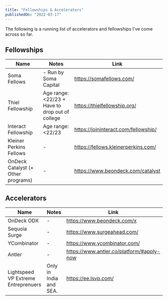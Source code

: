 ```yaml
---
title: "Fellowships & Accelerators"
publishedOn: "2022-03-17"
---
```


The following is a running list of accelerators and fellowships I've come across so far.

## Fellowships

| Name                               | Notes                                           | Link                                 |
| ---------------------------------- | ----------------------------------------------- | ------------------------------------ |
| Soma Fellows                       | - Run by Soma Capital                           | https://somafellows.com/             |
| Thiel Fellowship                   | Age range: <22/23 + Have to drop out of college | https://thielfellowship.org/         |
| Interact Fellowship                | Age range: <22/23                               | https://joininteract.com/fellowship/ |
| Kleiner Perkins Fellows            | -                                               | https://fellows.kleinerperkins.com/  |
| OnDeck Catalyst (+ Other programs) | -                                               | https://www.beondeck.com/catalyst    |

## Accelerators

| Name                                | Notes                  | Link                                      |
| ----------------------------------- | ---------------------- | ----------------------------------------- |
| OnDeck ODX                          | -                      | https://www.beondeck.com/x                |
| Sequoia Surge                       | -                      | https://www.surgeahead.com/               |
| YCombinator                         | -                      | https://www.ycombinator.com/              |
| Antler                              | -                      | https://www.antler.co/platform/#apply-now |
| Lightspeed VP Extreme Entreprenuers | Only in India and SEA. | https://ee.lsvp.com/                      |
